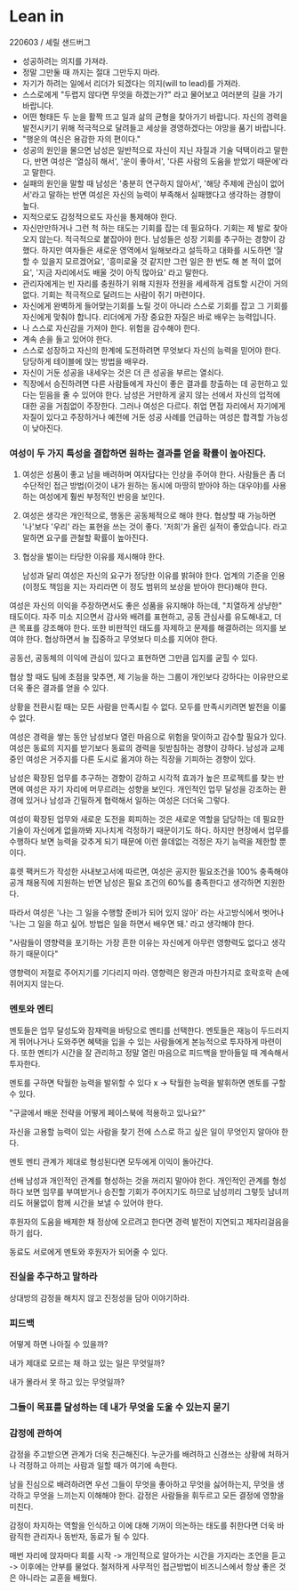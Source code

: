 # Lean in 

 220603 / 셰릴 샌드버그

- 성공하려는 의지를 가져라.
- 정말 그만둘 때 까지는 절대 그만두지 마라.
- 자기가 하려는 일에서 리더가 되겠다는 의지(will to lead)를 가져라.
- 스스로에게 "두렵지 않다면 무엇을 하겠는가?" 라고 물어보고 여러분의 길을 가기 바랍니다.
- 어떤 형태든 두 눈을 활짝 뜨고 일과 삶의 균형을 찾아가기 바랍니다. 자신의 경력을 발전시키기 위해 적극적으로 달려들고 세상을 경영하겠다는 야망을 품기 바랍니다.
- "행운의 여신은 용감한 자의 편이다."
- 성공의 원인을 물으면 남성은 일반적으로 자신이 지닌 자질과 기술 덕택이라고 말한다, 반면 여성은 '열심히 해서', '운이 좋아서', '다른 사람의 도움을 받았기 때문에'라고 말한다. 
- 실패의 원인을 말할 때 남성은 '충분히 연구하지 않아서', '해당 주제에 관심이 없어서'라고 말하는 반면 여성은 자신의 능력이 부족해서 실패했다고 생각하는 경향이 높다.
- 지적으로도 감정적으로도 자신을 통제해야 한다.
- 자신만만하거나 그런 척 하는 태도는 기회를 잡는 데 필요하다. 기회는 제 발로 찾아오지 않는다. 적극적으로 붙잡아야 한다. 남성들은 성장 기회를 추구하는 경향이 강했다. 하지만 여자들은 새로운 영역에서 일해보라고 설득하고 대화를 시도하면 '잘 할 수 있을지 모르겠어요', '흥미로울 것 같지만 그런 일은 한 번도 해 본 적이 없어요', '지금 자리에서도 배울 것이 아직 많아요' 라고 말한다. 
- 관리자에게는 빈 자리를 충원하기 위해 지원자 전원을 세세하게 검토할 시간이 거의 없다. 기회는 적극적으로 달려드는 사람이 쥐기 마련이다.
- 자신에게 완벽하게 들어맞는기회를 노릴 것이 아니라 스스로 기회를 잡고 그 기회를 자신에게 맞춰야 합니다. 리더에게 가장 중요한 자질은 바로 배우는 능력입니다.
- 나 스스로 자신감을 가져야 한다. 위험을 감수해야 한다.
- 계속 손을 들고 있어야 한다.
- 스스로 성장하고 자신의 한계에 도전하려면 무엇보다 자신의 능력을 믿어야 한다. 당당하게 테이블에 앉는 방법을 배우라.
- 자신이 거둔 성공을 내세우는 것은 더 큰 성공을 부르는 열쇠다.
- 직장에서 승진하려면 다른 사람들에게 자신이 좋은 결과를 창출하는 데 공헌하고 있다는 믿음을 줄 수 있어야 한다. 남성은 거만하게 굴지 않는 선에서 자신의 업적에 대한 공을 거침없이 주장한다. 그러나 여성은 다르다. 취업 면접 자리에서 자기에게 자질이 있다고 주장하거나 예전에 거둔 성공 사례를 언급하는 여성은 합격할 가능성이 낮아진다.



### 여성이 두 가지 특성을 결합하면 원하는 결과를 얻을 확률이 높아진다.

1. 여성은 성품이 좋고 남을 배려하며 여자답다는 인상을 주어야 한다. 사람들은 좀 더 수단적인 접근 방법(이것이 내가 원하는 동시에 마땅히 받아야 하는 대우야)를 사용하는 여성에게 훨씬 부정적인 반응을 보인다.

2. 여성은 생각은 개인적으로, 행동은 공동체적으로 해야 한다. 협상할 때 가능하면 '나'보다 '우리' 라는 표현을 쓰는 것이 좋다. '저희'가 올린 실적이 좋았습니다. 라고 말하면 요구를 관철할 확률이 높아진다.

3. 협상을 벌이는 타당한 이유를 제시해야 한다.

   남성과 달리 여성은 자신의 요구가 정당한 이유를 밝혀야 한다. 업계의 기준을 인용(이정도 책임을 지는 자리라면 이 정도 범위의 보상을 받아야 한다)해야 한다.



여성은 자신의 이익을 주장하면서도 좋은 성품을 유지해야 하는데, "치열하게 상냥한" 태도이다. 자주 미소 지으면서 감사와 배려를 표현하고, 공동 관심사를 유도해내고, 더 큰 목표를 강조해야 한다. 또한 비판적인 태도를 자제하고 문제를 해결하려는 의지를 보여야 한다. 협상하면서 늘 집중하고 무엇보다 미소를 지어야 한다. 

공동선, 공동체의 이익에 관심이 있다고 표현하면 그만큼 입지를 굳힐 수 있다. 

협상 할 때도 팀에 초점을 맞추면, 제 기능을 하는 그룹이 개인보다 강하다는 이유만으로 더욱 좋은 결과를 얻을 수 있다.



상황을 전환시킬 때는 모든 사람을 만족시킬 수 없다. 모두를 만족시키려면 발전을 이룰 수 없다.

여성은 경력을 쌓는 동안 남성보다 열린 마음으로 위험을 맞이하고 감수할 필요가 있다. 여성은 동료의 지지를 받기보다 동료의 경력을 뒷받침하는 경향이 강하다. 남성과 교제중인 여성은 거주지를 다른 도시로 옮겨야 하는 직장을 기피하는 경향이 있다. 

남성은 확장된 업무를 추구하는 경향이 강하고 시각적 효과가 높은 프로젝트를 찾는 반면에 여성은 자기 자리에 머무르려는 성향을 보인다. 개인적인 업무 달성을 강조하는 환경에 있거나 남성과 긴밀하게 협력해서 일하는 여성은 더더욱 그렇다.

여성이 확장된 업무와 새로운 도전을 회피하는 것은 새로운 역할을 담당하는 데 필요한 기술이 자신에게 없을까봐 지나치게 걱정하기 때문이기도 하다. 하지만 현장에서 업무를 수행하다 보면 능력을 갖추게 되기 때문에 이런 쓸데없는 걱정은 자기 능력을 제한할 뿐이다. 

휴렛 팩커드가 작성한 사내보고서에 따르면, 여성은 공지한 필요조건을 100% 충족해야 공개 채용직에 지원하는 반면 남성은 필요 조건의 60%를 충족한다고 생각하면 지원한다. 

따라서 여성은 '나는 그 일을 수행할 준비가 되어 있지 않아' 라는 사고방식에서 벗어나 '나는 그 일을 하고 싶어. 방법은 일을 하면서 배우면 돼.' 라고 생각해야 한다.

"사람들이 영향력을 포기하는 가장 흔한 이유는 자신에게 아무런 영향력도 없다고 생각하기 때문이다" 

영향력이 저절로 주어지기를 기다리지 마라. 영향력은 왕관과 마찬가지로 호락호락 손에 쥐어지지 않는다. 



### 멘토와 멘티

멘토들은 업무 달성도와 잠재력을 바탕으로 멘티를 선택한다. 멘토들은 재능이 두드러지게 뛰어나거나 도와주면 혜택을 입을 수 있는 사람들에게 본능적으로 투자하게 마련이다. 또한 멘티가 시간을 잘 관리하고 정말 열린 마음으로 피드백을 받아들일 때 계속해서 투자한다. 

멘토를 구하면 탁월한 능력을 발위할 수 있다  x -> 탁월한 능력을 발휘하면 멘토를 구할 수 있다.

"구글에서 배운 전략을 어떻게 페이스북에 적용하고 있나요?" 

자신을 고용할 능력이 있는 사람을 찾기 전에 스스로 하고 싶은 일이 무엇인지 알아야 한다.

멘토 멘티 관계가 제대로 형성된다면 모두에게 이익이 돌아간다.

선배 남성과 개인적인 관계를 형성하는 것을 꺼리지 말아야 한다. 개인적인 관계를 형성하다 보면 임무를 부여받거나 승진할 기회가 주어지기도 하므로 남성끼리 그렇듯 남녀끼리도 허물없이 함께 시간을 보낼 수 있어야 한다. 

후원자의 도움을 배제한 채 정상에 오르려고 한다면 경력 발전이 지연되고 제자리걸음을 하기 쉽다.

동료도 서로에게 멘토와 후원자가 되어줄 수 있다.



### 진실을 추구하고 말하라

상대방의 감정을 해치지 않고 진정성을 담아 이야기하라.



###  피드백

어떻게 하면 나아질 수 있을까?

내가 제대로 모르는 채 하고 있는 일은 무엇일까?

내가 몰라서 못 하고 있는 무엇일까?



### 그들이 목표를 달성하는 데 내가 무엇을 도울 수 있는지 묻기



### 감정에 관하여

감정을 주고받으면 관계가 더욱 친근해진다. 누군가를 배려하고 신경쓰는 상황에 처하거나 걱정하고 아끼는 사람과 일할 때가 여기에 속한다. 

남을 진심으로 배려하려면 우선 그들이 무엇을 좋아하고 무엇을 싫어하는지, 무엇을 생각하고 무엇을 느끼는지 이해해야 한다. 감정은 사람들을 휘두르고 모든 결정에 영향을 미친다.

감정이 차지하는 역할을 인식하고 이에 대해 기꺼이 의논하는 태도를 취한다면 더욱 바람직한 관리자나 동반자, 동료가 될 수 있다.

매번 자리에 앉자마다 회를 시작 -> 개인적으로 알아가는 시간을 가지라는 조언을 듣고 -> 이후에는 안부를 물었다. 철저하게 사무적인 접근방법이 비즈니스에서 항상 좋은 것은 아니라는 교훈을 배웠다.